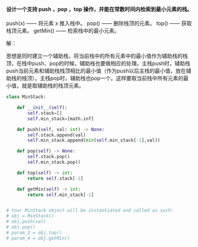 #### 设计一个支持 push ，pop ，top 操作，并能在常数时间内检索到最小元素的栈。

push(x) —— 将元素 x 推入栈中。
pop() —— 删除栈顶的元素。
top() —— 获取栈顶元素。
getMin() —— 检索栈中的最小元素。



解：

思想是同时建立一个辅助栈，将当前栈中的所有元素中的最小值作为辅助栈的栈顶，在栈中push、pop的时候，辅助栈也要做相应的处理。主栈push时，辅助栈push当前元素和辅助栈栈顶相比的最小值（作为push以后主栈的最小值，放在辅助栈的栈顶）。主栈pop时，辅助栈也pop一个。这样要取当前栈中所有元素的最小值，就是取辅助栈的栈顶元素。

```python
class MinStack:

    def __init__(self):
        self.stack=[]
        self.min_stack=[math.inf]

    def push(self, val: int) -> None:
        self.stack.append(val)
        self.min_stack.append(min(self.min_stack[-1],val))

    def pop(self) -> None:
        self.stack.pop()
        self.min_stack.pop()

    def top(self) -> int:
        return self.stack[-1]

    def getMin(self) -> int:
        return self.min_stack[-1]


# Your MinStack object will be instantiated and called as such:
# obj = MinStack()
# obj.push(val)
# obj.pop()
# param_3 = obj.top()
# param_4 = obj.getMin()
```

